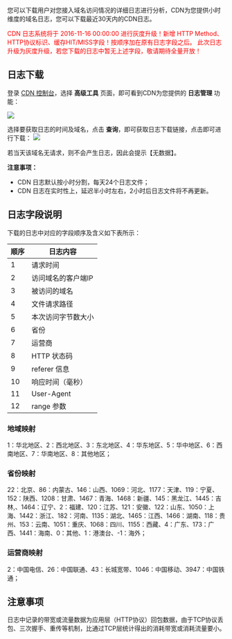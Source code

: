 您可以下载用户对您接入域名访问情况的详细日志进行分析，CDN为您提供小时维度的域名日志，您可以下载最近30天内的CDN日志。


<font color="red">CDN 日志系统将于 2016-11-16 00:00:00 进行灰度升级！新增 HTTP Method、HTTP协议标识、缓存HIT/MISS字段！按顺序加在原有日志字段之后。</font>
<font color="red">此次日志升级为灰度升级，若您下载的日志中暂无上述字段，敬请期待全量开放！</font>

## 日志下载

登录 [CDN 控制台](https://console.qcloud.com/cdn)，选择 **高级工具** 页面，即可看到CDN为您提供的 **日志管理** 功能：

![](http://mc.qcloudimg.com/static/img/39a034fddb6c0f53961155d387a6aa2c/image.png)

选择要获取日志的时间及域名，点击 **查询**，即可获取日志下载链接，点击即可进行下载：
![](https://mc.qcloudimg.com/static/img/1abb1c752e4863a8541bf5179fb20da0/image.png)

若当天该域名无请求，则不会产生日志，因此会提示【无数据】。

**注意事项：**

+ CDN 日志默认按小时分割，每天24个日志文件；
+ CDN 日志在实时性上，延迟半小时左右，2小时后日志文件将不再更新。

## 日志字段说明
下载的日志中对应的字段顺序及含义如下表所示：

| 顺序 | 日志内容 |
|--------|--------|
| 1  | 请求时间 |
| 2 | 访问域名的客户端IP |
| 3 | 被访问的域名 |
| 4 | 文件请求路径 |
| 5 | 本次访问字节数大小 |
| 6 | 省份 |
| 7 | 运营商 |
| 8 | HTTP 状态码 |
| 9 | referer 信息 |
| 10 | 响应时间（毫秒）|
| 11 | User-Agent |
| 12 | range 参数 |



### 地域映射
1：华北地区、2：西北地区、3：东北地区、4：华东地区、5：华中地区、6：西南地区、7：华南地区、8：其他地区；

### 省份映射
22：北京、86：内蒙古、146：山西、1069：河北、1177：天津、119：宁夏、152：陕西、1208：甘肃、1467：青海、1468：新疆、145：黑龙江、1445：吉林,、1464：辽宁、2：福建、120：江苏、121：安徽、122：山东、1050：上海、1442：浙江、182：河南、1135：湖北、1465：江西、1466：湖南、118：贵州、153：云南、1051：重庆、1068：四川、1155：西藏、4：广东、173：广西、1441：海南、0：其他、1：港澳台、-1：海外；

### 运营商映射
2：中国电信、26：中国联通、43：长城宽带、1046：中国移动、3947：中国铁通；


## 注意事项
日志中记录的带宽或流量数据为应用层（HTTP协议）回包数据，由于TCP协议丢包、三次握手、重传等机制，比通过TCP层统计得出的消耗带宽或消耗流量要小。
